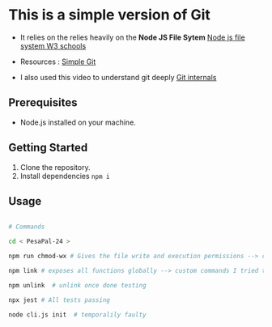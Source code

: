 # This is a simple version of Git


* It relies on the relies heavily on the **Node JS File Sytem** [Node js file system W3 schools](https://www.w3schools.com/nodejs/nodejs_filesystem.asp)

* Resources : [Simple Git](https://github.com/steveukx/git-js)

* I also used this video to understand git deeply [Git internals](https://www.youtube.com/watch?v=lG90LZotrpo)


## Prerequisites

- Node.js installed on your machine.

## Getting Started

1. Clone the repository.
2. Install dependencies `npm i`

## Usage


```sh

# Commands

cd < PesaPal-24 >

npm run chmod-wx # Gives the file write and execution permissions --> custom command see: package.json `scripts`

npm link # exposes all functions globally --> custom commands I tried to add do not work ie: npm run link-cli  and npm run unlink-cli

npm unlink  # unlink once done testing

npx jest # All tests passing

node cli.js init  # temporalily faulty



```
